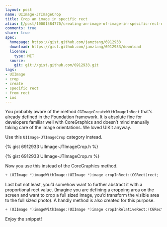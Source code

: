 ```yaml
---
layout: post
name: UIImage-JTImageCrop
title: Crop an image in specific rect
alias: [/post/10001584770/creating-an-image-of-image-in-specific-rect-or-by/index.html, /post/10001584770/crop-an-image-in-specific-rect/index.html]
comments: true
share: true
spec:
  homepage: https://gist.github.com/jamztang/6912933
  download: https://gist.github.com/jamztang/6912933/download
  license:
    type: MIT
  source:
    git: git://gist.github.com/6912933.git
tags:
- UIImage
- crop
- create
- specific rect
- from rect
- ios
---
```


You probably aware of the method `CGImageCreateWithImageInRect` that's already defined in the Foundation framework. It is absolute fine for developers familiar well with CoreGraphics and doesn’t mind manually taking care of the image orientations.
We loved UIKit anyway.

Use this `UIImage-JTImageCrop` category instead.

{% gist 6912933 UIImage-JTImageCrop.h %}

{% gist 6912933 UIImage-JTImageCrop.m %}

Now you use this instead of the CoreGraphics method.

```objective-c
+ (UIImage *)imageWithImage:(UIImage *)image cropInRect:(CGRect)rect;
```

Last but not least, you’d somehow want to further abstract it with a proportional rect value. (Imagine you are defining a cropping area on the screen and want to crop a full sized image, you’d transform the visible area to the full sized photo).
A handly method is also created for this purpose.

```objective-c
+ (UIImage *)imageWithImage:(UIImage *)image cropInRelativeRect:(CGRect)rect;
```

Enjoy the snippet!
